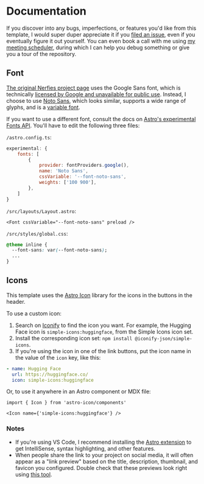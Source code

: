 # Documentation

If you discover into any bugs, imperfections, or features you'd like from this template, I would super duper appreciate it if you [filed an issue](https://github.com/RomanHauksson/academic-project-astro-template/issues/new), even if you eventually figure it out yourself. You can even book a call with me using [my meeting scheduler](https://cal.com/romanhauksson/meeting), during which I can help you debug something or give you a tour of the repository.

## Font

[The original Nerfies project page](https://nerfies.github.io/) uses the Google Sans font, which is technically [licensed by Google and unavailable for public use](https://developers.google.com/fonts/faq#can_i_use_the_product_sans_or_google_sans_fonts). Instead, I choose to use [Noto Sans](https://fonts.google.com/noto/specimen/Noto+Sans), which looks similar, supports a wide range of glyphs, and is a [variable font](https://developer.mozilla.org/en-US/docs/Web/CSS/CSS_fonts/Variable_fonts_guide).

If you want to use a different font, consult the docs on [Astro's experimental Fonts API](https://docs.astro.build/en/reference/experimental-flags/fonts/). You'll have to edit the following three files:

`/astro.config.ts`:

```mjs
experimental: {
    fonts: [
        {
            provider: fontProviders.google(),
            name: 'Noto Sans',
            cssVariable: '--font-noto-sans',
            weights: ['100 900'],
        },
    ]
}
```

`/src/layouts/Layout.astro`:

```astro
<Font cssVariable="--font-noto-sans" preload />
```

`/src/styles/global.css`:

```css
@theme inline {
  --font-sans: var(--font-noto-sans);
  ...
}
```

## Icons

This template uses the [Astro Icon](https://www.astroicon.dev/) library for the icons in the buttons in the header.

To use a custom icon:

1. Search on [Iconify](https://icon-sets.iconify.design/) to find the icon you want. For example, the Hugging Face icon is `simple-icons:huggingface`, from the Simple Icons icon set.
1. Install the corresponding icon set: `npm install @iconify-json/simple-icons`.
1. If you're using the icon in one of the link buttons, put the icon name in the value of the `icon` key, like this:

```yaml
- name: Hugging Face
  url: https://huggingface.co/
  icon: simple-icons:huggingface
```

Or, to use it anywhere in an Astro component or MDX file:

```mdx
import { Icon } from 'astro-icon/components'

<Icon name={'simple-icons:huggingface'} />
```

### Notes

- If you're using VS Code, I recommend installing the [Astro extension](https://marketplace.visualstudio.com/items?itemName=astro-build.astro-vscode) to get IntelliSense, syntax highlighting, and other features.
- When people share the link to your project on social media, it will often appear as a "link preview" based on the title, description, thumbnail, and favicon you configured. Double check that these previews look right using [this tool](https://linkpreview.xyz/).
